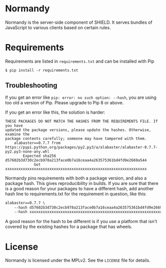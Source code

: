 # Normandy

Normandy is the server-side component of SHIELD. It serves bundles of JavaScript
to various clients based on certain rules.

# Requirements

Requirements are listed in `requirements.txt` and can be installed with Pip

```shell
$ pip install -r requirements.txt
```

## Troubleshooting

If you get an error like `pip: error: no such option: --hash`, you are using too old a version of Pip. Please upgrade to Pip 8 or above.

If you get an error like this, the solution is harder:

```
THESE PACKAGES DO NOT MATCH THE HASHES FROM THE REQUIREMENTS FILE. If you have
updated the package versions, please update the hashes. Otherwise, examine the
package contents carefully; someone may have tampered with them.
    alabaster==0.7.7 from https://pypi.python.org/packages/py2.py3/a/alabaster/alabaster-0.7.7-py2.py3-none-any.whl
        Expected sha256 d57602b3d730c2ecb978a213face0b7a16ceaa4a263575361bd4fd9e2669a544
             Got        xxxxxxxxxxxxxxxxxxxxxxxxxxxxxxxxxxxxxxxxxxxxxxxxxxxxxxxxxxxxxxxx
```

Normandy pins requirements with both a package version, and also a package
hash. This gives reproducibility in builds. If you are sure that there is a good
reason for your packages to have a different hash, add another hash line to
requirements.txt for the requirement in question, like this:

```requirements.txt
alabaster==0.7.7 \
    --hash d57602b3d730c2ecb978a213face0b7a16ceaa4a263575361bd4fd9e2669a544 \
    --hash xxxxxxxxxxxxxxxxxxxxxxxxxxxxxxxxxxxxxxxxxxxxxxxxxxxxxxxxxxxxxxxx
```

A good reason for the hash to be different is if you use a platform that isn't
covered by the existing hashes for a package that has wheels.

# License

Normandy is licensed under the MPLv2. See the `LICENSE` file for details.
